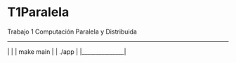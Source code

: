 # T1Paralela
Trabajo 1 Computación Paralela y Distribuida
 _______________
|               |
|   make main   |
|    ./app      |
|_______________|
